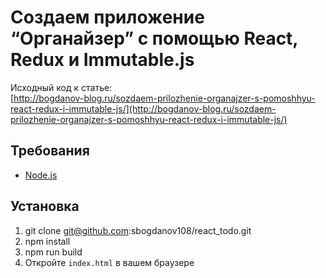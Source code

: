 # Создаем приложение “Органайзер” с помощью React, Redux и Immutable.js	 
  		  
Исходный код к статье:   
[http://bogdanov-blog.ru/sozdaem-prilozhenie-organajzer-s-pomoshhyu-react-redux-i-immutable-js/](http://bogdanov-blog.ru/sozdaem-prilozhenie-organajzer-s-pomoshhyu-react-redux-i-immutable-js/)		


## Требования		

* [Node.js](http://nodejs.org/)		

## Установка		

1. git clone git@github.com:sbogdanov108/react_todo.git		
2. npm install		
3. npm run build		
4. Откройте `index.html` в вашем браузере
